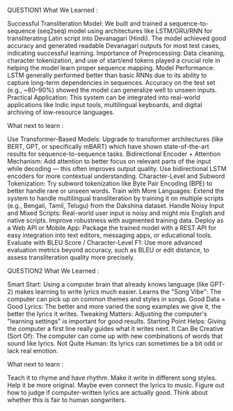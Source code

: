 QUESTION1 
What We Learned :

Successful Transliteration Model: We built and trained a sequence-to-sequence (seq2seq) model using architectures like LSTM/GRU/RNN for transliterating Latin script into Devanagari (Hindi).
The model achieved good accuracy and generated readable Devanagari outputs for most test cases, indicating successful learning.
Importance of Preprocessing: Data cleaning, character tokenization, and use of start/end tokens played a crucial role in helping the model learn proper sequence mapping.
Model Performance: LSTM generally performed better than basic RNNs due to its ability to capture long-term dependencies in sequences.
Accuracy on the test set (e.g., ~80–90%) showed the model can generalize well to unseen inputs.
Practical Application: This system can be integrated into real-world applications like Indic input tools, multilingual keyboards, and digital archiving of low-resource languages.

What next to learn :

Use Transformer-Based Models: Upgrade to transformer architectures (like BERT, GPT, or specifically mBART) which have shown state-of-the-art results for sequence-to-sequence tasks.
Bidirectional Encoder + Attention Mechanism: Add attention to better focus on relevant parts of the input while decoding — this often improves output quality.
Use bidirectional LSTM encoders for more contextual understanding.
Character-Level and Subword Tokenization: Try subword tokenization like Byte Pair Encoding (BPE) to better handle rare or unseen words.
Train with More Languages: Extend the system to handle multilingual transliteration by training it on multiple scripts (e.g., Bengali, Tamil, Telugu) from the Dakshina dataset.
Handle Noisy Input and Mixed Scripts: Real-world user input is noisy and might mix English and native scripts. Improve robustness with augmented training data.
Deploy as a Web API or Mobile App: Package the trained model with a REST API for easy integration into text editors, messaging apps, or educational tools.
Evaluate with BLEU Score / Character-Level F1: Use more advanced evaluation metrics beyond accuracy, such as BLEU or edit distance, to assess transliteration quality more precisely.

QUESTION2 
What We Learned :

Smart Start: Using a computer brain that already knows language (like GPT-2) makes learning to write lyrics much easier.
Learns the "Song Vibe": The computer can pick up on common themes and styles in songs.
Good Data = Good Lyrics: The better and more varied the song examples we give it, the better the lyrics it writes.
Tweaking Matters: Adjusting the computer's "learning settings" is important for good results.
Starting Point Helps: Giving the computer a first line really guides what it writes next.
It Can Be Creative (Sort Of): The computer can come up with new combinations of words that sound like lyrics.
Not Quite Human: Its lyrics can sometimes be a bit odd or lack real emotion.

What next to learn :

Teach it to rhyme and have rhythm.
Make it write in different song styles.
Help it be more original.
Maybe even connect the lyrics to music.
Figure out how to judge if computer-written lyrics are actually good.
Think about whether this is fair to human songwriters.
